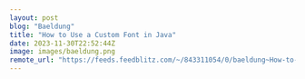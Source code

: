 ```yaml
---
layout: post
blog: "Baeldung"
title: "How to Use a Custom Font in Java"
date: 2023-11-30T22:52:44Z
image: images/baeldung.png
remote_url: "https://feeds.feedblitz.com/~/843311054/0/baeldung~How-to-Use-a-Custom-Font-in-Java"
---
```

